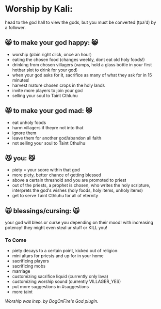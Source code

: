 # Worship by Kali:
head to the god hall to view the gods, but you must be converted (tpa'd) by a follower.  

## :smile_cat: to make your god happy: :smile_cat:  
- worship (plain right click, once an hour)
- eating the chosen food (changes weekly, dont eat old holy foods!)
- drinking from chosen villagers (vamps, hold a glass bottle in your first hotbar slot to drink for your god)
- when your god asks for it, sacrifice as many of what they ask for in 15 minutes!
- harvest mature chosen crops in the holy lands
- invite more players to join your god
- selling your soul to Taint Cthluhu

## :pouting_cat: to make your god mad: :pouting_cat: 
- eat unholy foods
- harm villagers if theyre not into that
- ignore them
- leave them for another god/abandon all faith
- not selling your soul to Taint Cthulhu

## :smirk_cat: you: :smirk_cat: 
- piety = your score within that god
- more piety, better chance of getting blessed
- above a certain threshold and you are promoted to priest
- out of the priests, a prophet is chosen, who writes the holy scripture, interprets the god's wishes (holy foods, holy items, unholy items)
- get to serve Taint Cthluhu for all of eternity


## :scream_cat: blessings/cursing: :scream_cat: 
your god will bless or curse you depending on their mood! with increasing potency! they might even steal ur stuff or KILL you!

### To Come
- piety decays to a certain point, kicked out of religion
- mini altars for priests and up for in your home
- sacrificing players
- sacrificing mobs
- marriage
- customizing sacrifice liquid (currently only lava)
- customizing worship sound (currently VILLAGER_YES)
- put more suggestions in #suggestions
- more taint

*Worship was insp. by DogOnFire's God plugin.*
